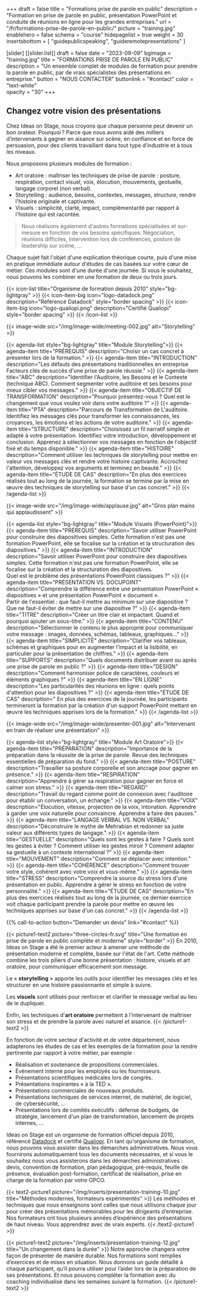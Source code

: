 +++
draft 				= false
title 					= "Formations prise de parole en public"
description		= "Formation en prise de parole en public, présentation PowerPoint et conduite de réunions en ligne pour les grandes entreprises."
url		 				= "/fr/formations-prise-de-parole-en-public/"
picture				= "training.jpg"
enablehero			= false
schema				= "course"
hidepagelist		= true
weight				= 30
insertsbottom = [ "guidepublicspeaking", "guideremotepresentations" ]

[slider]
	[[slider.list]]
		draft				= false
		date				= "2023-09-09"
		bgimage 		= "training.jpg"
		title 				= "FORMATIONS PRISE DE PAROLE EN PUBLIC"
		description = "Un ensemble complet de modules de formation pour prendre la parole en public, par de vrais spécialistes des présentations en entreprise."
		button 			= "NOUS CONTACTER"
		buttonlink		= "#contact"
		color				= "text-white"	
		opacity			= "30"
+++

## Changez votre vision des présentations

Chez Ideas on Stage, nous croyons que chaque personne peut devenir un bon orateur. Pourquoi ? Parce que nous avons aidé des milliers d’intervenants à gagner en aisance sur scène, en confiance et en force de persuasion, pour des clients travaillant dans tout type d’industrie et à tous les niveaux.

Nous proposons plusieurs modules de formation :

- Art oratoire : maîtriser les techniques de prise de parole : posture, respiration, contact visuel, voix, élocution, mouvements, gestuelle, langage corporel (non verbal).
- Storytelling : audience, besoins, contextes, messages, structure, rendre l'histoire originale et captivante.
- Visuels : simplicité, clarté, impact, complémentarité par rapport à l'histoire qui est racontée.

> Nous réalisons également d'autres formations spécialisées et sur-mesure en fonction de vos besoins spécifiques. Négociation, réunions difficiles, intervention lors de conférences, posture de leadership sur scène, …

Chaque sujet fait l'objet d'une explication théorique courte, puis d'une mise en pratique immédiate autour d'études de cas basées sur votre cœur de métier. Ces modules sont d'une durée d'une journée. Si vous le souhaitez, nous pouvons les combiner en une formation de deux ou trois jours.

{{< icon-list title="Organisme de formation depuis 2010" style="bg-lightgray" >}}
	{{< icon-item-big icon="logo-datadock.png" description="Référencé Datadock" style="border spacing" >}}
	{{< icon-item-big icon="logo-qualiopi.png" description="Certifié Qualiopi" style="border spacing" >}}
{{< /icon-list >}}

{{< image-wide src="/img/image-wide/meeting-002.jpg" alt="Storytelling" >}}

{{< agenda-list style="bg-lightgray" title="Module Storytelling">}}
	{{< agenda-item title="PRÉREQUIS" description="Choisir un cas concret à présenter lors de la formation." >}}
	{{< agenda-item title="INTRODUCTION" description="Les défauts des présentations traditionnelles en entreprise<br>Facteurs clés de succès d'une prise de parole réussie." >}}
	{{< agenda-item title="ABC" description="Identifier l'Auditoire, les Besoins et le Contexte (technique ABC). Comment segmenter votre auditoire et ses besoins pour mieux cibler vos messages." >}}
	{{< agenda-item title="OBJECTIF DE TRANSFORMATION" description="Pourquoi présentez-vous ? Quel est le changement que vous voulez voir dans votre auditoire ?" >}}
	{{< agenda-item title="PTA" description="Parcours de Transformation de L'auditoire. Identifiez les messages clés pour transformer les connaissances, les croyances, les émotions et les actions de votre auditoire." >}}
	{{< agenda-item title="STRUCTURE" description="Choisissez un fil narratif simple et adapté à votre présentation. Identifiez votre introduction, développement et conclusion. Apprenez à sélectionner vos messages en fonction de l'objectif fixé et du temps disponible." >}}
	{{< agenda-item title="HISTOIRE" description="Comment utiliser les techniques de storytelling pour mettre en valeur vos messages clés et rendre votre histoire captivante. Accrochez l'attention, développez vos arguments et terminez en beauté." >}}
	{{< agenda-item title="ÉTUDE DE CAS" description="En plus des exercices réalisés tout au long de la journée, la formation se termine par la mise en œuvre des techniques de storytelling sur base d'un cas concret." >}}
{{< /agenda-list >}}

{{< image-wide src="/img/image-wide/applause.jpg" alt="Gros plan mains qui applaudissent" >}}

{{< agenda-list style="bg-lightgray" title="Module Visuels (PowerPoint)">}}
	{{< agenda-item title="PRÉREQUIS" description="Savoir utiliser PowerPoint pour construire des diapositives simples. Cette formation n'est pas une formation PowerPoint, elle se focalise sur la création et la structuration des diapositives." >}}
	{{< agenda-item title="INTRODUCTION" description="Savoir utiliser PowerPoint pour construire des diapositives simples. Cette formation n'est pas une formation PowerPoint, elle se focalise sur la création et la structuration des diapositives.<br>Quel est le problème des présentations PowerPoint classiques ?" >}}
	{{< agenda-item title="PRÉSENTATION VS. DOCUPOINT" description="Comprendre la différence entre une présentation PowerPoint « diapositives » et une présentation PowerPoint « document ».<br>Partir de l'essentiel : que faut-il mettre au minimum sur une diapositive ? Que ne faut-il éviter de mettre sur une diapositive ?" >}}
	{{< agenda-item title="TITRE" description="Créer un titre clair et impactant. Quand et pourquoi ajouter un sous-titre." >}}
	{{< agenda-item title="CONTENU" description="Sélectionner le contenu le plus approprié pour communiquer votre message : images, données, schémas, tableaux, graphiques…" >}}
	{{< agenda-item title="SIMPLICITÉ" description="Clarifier vos tableaux, schémas et graphiques pour en augmenter l'impact et la lisibilité, en particulier pour la présentation de chiffres." >}}
	{{< agenda-item title="SUPPORTS" description="Quels documents distribuer avant ou après une prise de parole en public ?" >}}
	{{< agenda-item title="DESIGN" description="Comment harmoniser police de caractères, couleurs et éléments graphiques ?" >}}
	{{< agenda-item title="EN LIGNE" description="Les particularités des réunions en ligne : quels points d'attention pour les diapositives ?" >}}
	{{< agenda-item title="ÉTUDE DE CAS" description=" En plus des exercices de la journée, les participants termineront la formation par la création d'un support PowerPoint mettant en œuvre les techniques apprises lors de la formation." >}}
{{< /agenda-list >}}

{{< image-wide src="/img/image-wide/presenter-001.jpg" alt="Intervenant en train de réaliser une présentation" >}}

{{< agenda-list style="bg-lightgray" title="Module Art Oratoire">}}
	{{< agenda-item title="PRÉPARATION" description="Importance de la préparation dans la réussite de la prise de parole. Revue des techniques essentielles de préparation du fond." >}}
	{{< agenda-item title="POSTURE" description="Travailler sa posture corporelle et son ancrage pour gagner en présence." >}}
	{{< agenda-item title="RESPIRATION" description="Apprendre à gérer sa respiration pour gagner en force et calmer son stress." >}}
	{{< agenda-item title="REGARD" description="Travail du regard comme point de connexion avec l'auditoire pour établir un conversation, un échange." >}}
	{{< agenda-item title="VOIX" description="Élocution, vitesse, projection de la voix, intonation. Apprendre à garder une voix naturelle pour convaincre. Apprendre à faire des pauses." >}}
	{{< agenda-item title="LANGAGE VERBAL VS. NON VERBAL" description="Déconstruire le mythe de Mehrabian et redonner sa juste valeur aux différents types de langage." >}}
	{{< agenda-item title="GESTUELLE" description="Quels sont les gestes à faire ? Quels sont les gestes à éviter ? Comment utiliser les gestes miroir ? Comment adapter sa gestuelle à un contexte international ?" >}}
	{{< agenda-item title="MOUVEMENT" description="Comment se déplacer avec intention." >}}
	{{< agenda-item title="COHÉRENCE" description="Comment trouver votre style, cohérent avec votre voix et vous-même." >}}
	{{< agenda-item title="STRESS" description="Comprendre la source du stress lors d'une présentation en public. Apprendre à gérer le stress en fonction de votre personnalité." >}}
	{{< agenda-item title="ÉTUDE DE CAS" description="En plus des exercices réalisés tout au long de la journée, ce dernier exercice voit chaque participant prendre la parole pour mettre en œuvre les techniques apprises sur base d'un cas concret." >}}
{{< /agenda-list >}}

{{% call-to-action button="Demander un devis" link="#contact" %}}

{{< picture1-text2 picture="three-circles-fr.svg" title="Une formation en prise de parole en public complète et moderne" style="border" >}}
En 2010, Ideas on Stage a été le premier acteur à amener une méthode de présentation moderne et complète, basée sur l'état de l'art. Cette méthode combine les trois piliers d'une bonne présentation : histoire, visuels et art oratoire, pour communiquer efficacement son message.

Le « **storytelling** » apporte les outils pour identifier les messages clés et les structurer en une histoire passionnante et simple à suivre.  

Les **visuels** sont utilisés pour renforcer et clarifier le message verbal au lieu de le dupliquer.

Enfin, les techniques d'**art oratoire** permettent à l'intervenant de maîtriser son stress et de prendre la parole avec naturel et aisance.
{{< /picture1-text2 >}}

En fonction de votre secteur d'activité et de votre département, nous adapterons les études de cas et les exemples de la formation pour la rendre pertinente par rapport à votre métier, par exemple :

- Réalisation et soutenance de propositions commerciales.
- Évènement interne pour les employés ou les fournisseurs.
- Présentations scientifiques médicales lors de congrès.
- Présentations inspirantes « à la TED ».
- Présentations commerciales de nouveaux produits.
- Présentations techniques de services internet, de matériel, de logiciel, de cybersécurité, …
- Présentations lors de comités exécutifs : défense de budgets, de stratégie, lancement d'un plan de transformation, lancement de projets internes, …

Ideas on Stage est un organisme de formation officiel depuis 2010, référencé [Datadock](https://www.data-dock.fr) et certifié [Qualiopi](https://travail-emploi.gouv.fr/formation-professionnelle/acteurs-cadre-et-qualite-de-la-formation-professionnelle/article/qualiopi-marque-de-certification-qualite-des-prestataires-de-formation). En tant qu'organisme de formation, nous pouvons vous assister dans les démarches administratives. Nous vous fournirons automatiquement tous les documents nécessaires, et si vous le souhaitez nous vous assisterons dans les démarches administratives : devis, convention de formation, plan pédagogique, pré-requis, feuille de présence, évaluation post-formation, certificat de réalisation, prise en charge de la formation par votre OPCO.

{{< text2-picture1 picture="/img/inserts/presentation-training-10.jpg" title="Méthodes modernes, formateurs expérimentés" >}}
Les méthodes et techniques que nous enseignons sont celles que nous utilisons chaque jour pour créer des présentations mémorables pour les dirigeants d’entreprise. Nos formateurs ont tous plusieurs années d’expérience des présentations de haut niveau. Vous apprendrez avec de vrais experts.
{{< /text2-picture1 >}}

{{< picture1-text2 picture="/img/inserts/presentation-training-12.jpg" title="Un changement dans la durée" >}}
Notre approche changera votre façon de présenter de manière durable. Nos formations sont remplies d’exercices et de mises en situation. Nous donnons un guide détaillé à chaque participant, qu’il pourra utiliser pour l’aider lors de la préparation de ses présentations. Et nous pouvons compléter la formation avec du coaching individualisé dans les semaines suivant la formation.
{{< /picture1-text2 >}}
